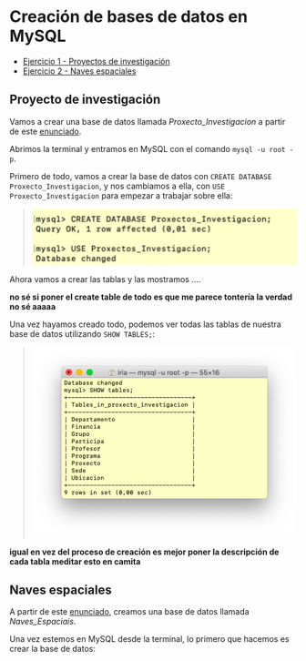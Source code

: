 # Creación de bases de datos en MySQL

- [Ejercicio 1 - Proyectos de investigación](#e1)
- [Ejercicio 2 - Naves espaciales](#e2)

<a name="e1"></a>
## Proyecto de investigación
Vamos a crear una base de datos llamada *Proxecto_Investigacion* a partir de este [enunciado](https://github.com/davidgchaves/first-steps-with-git-and-github-wirtz-asir1-and-dam1/tree/master/exercicios-ddl/1-proxectos-de-investigacion). 

Abrimos la terminal y entramos en MySQL con el comando `mysql -u root -p`. 

Primero de todo, vamos a crear la base de datos con `CREATE DATABASE Proxecto_Investigacion`, y nos cambiamos a ella, con `USE Proxecto_Investigacion` para empezar a trabajar sobre ella:

>![Crear Proxecto Investigacion](https://github.com/iriagonzalez25/Bases-de-datos-2/blob/master/Fotos/crear%20db%20proyecto.png)

Ahora vamos a crear las tablas y las mostramos ....

**no sé si poner el create table de todo es que me parece tontería la verdad no sé aaaaa** 

Una vez hayamos creado todo, podemos ver todas las tablas de nuestra base de datos utilizando `SHOW TABLES;`: 

>![Tablas](https://github.com/iriagonzalez25/Bases-de-datos-2/blob/master/Fotos/tablas%20investigacion.png)

**igual en vez del proceso de creación es mejor poner la descripción de cada tabla meditar esto en camita** 

<a name="e2"></a>
## Naves espaciales
A partir de este [enunciado](https://github.com/davidgchaves/first-steps-with-git-and-github-wirtz-asir1-and-dam1/tree/master/exercicios-ddl/2-naves-espaciais), creamos una base de datos llamada *Naves_Espaciais*. 

Una vez estemos en MySQL desde la terminal, lo primero que hacemos es crear la base de datos:

